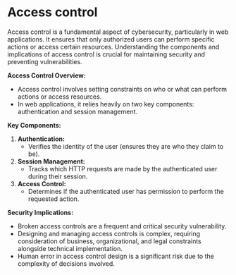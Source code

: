 # Access control

Access control is a fundamental aspect of cybersecurity, particularly in web applications. It ensures that only authorized users can perform specific actions or access certain resources. Understanding the components and implications of access control is crucial for maintaining security and preventing vulnerabilities.

**Access Control Overview:**

* Access control involves setting constraints on who or what can perform actions or access resources.
* In web applications, it relies heavily on two key components: authentication and session management.

**Key Components:**

1. **Authentication:**
   * Verifies the identity of the user (ensures they are who they claim to be).
2. **Session Management:**
   * Tracks which HTTP requests are made by the authenticated user during their session.
3. **Access Control:**
   * Determines if the authenticated user has permission to perform the requested action.

**Security Implications:**

* Broken access controls are a frequent and critical security vulnerability.
* Designing and managing access controls is complex, requiring consideration of business, organizational, and legal constraints alongside technical implementation.
* Human error in access control design is a significant risk due to the complexity of decisions involved.

